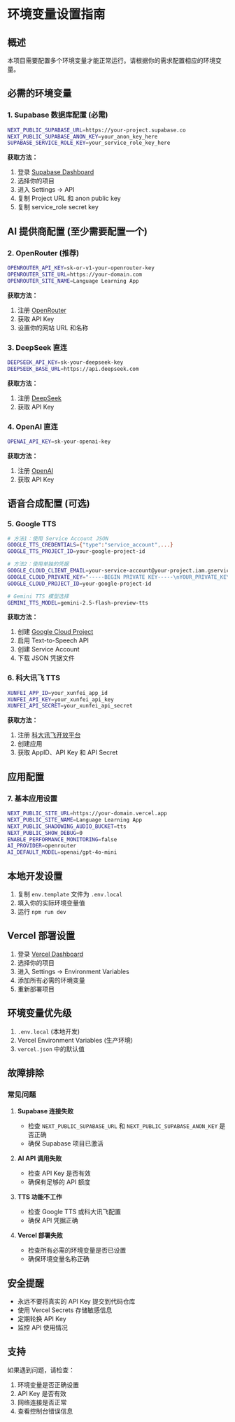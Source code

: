 # 环境变量设置指南

## 概述

本项目需要配置多个环境变量才能正常运行。请根据你的需求配置相应的环境变量。

## 必需的环境变量

### 1. Supabase 数据库配置 (必需)
```bash
NEXT_PUBLIC_SUPABASE_URL=https://your-project.supabase.co
NEXT_PUBLIC_SUPABASE_ANON_KEY=your_anon_key_here
SUPABASE_SERVICE_ROLE_KEY=your_service_role_key_here
```

**获取方法：**
1. 登录 [Supabase Dashboard](https://supabase.com/dashboard)
2. 选择你的项目
3. 进入 Settings → API
4. 复制 Project URL 和 anon public key
5. 复制 service_role secret key

## AI 提供商配置 (至少需要配置一个)

### 2. OpenRouter (推荐)
```bash
OPENROUTER_API_KEY=sk-or-v1-your-openrouter-key
OPENROUTER_SITE_URL=https://your-domain.com
OPENROUTER_SITE_NAME=Language Learning App
```

**获取方法：**
1. 注册 [OpenRouter](https://openrouter.ai/)
2. 获取 API Key
3. 设置你的网站 URL 和名称

### 3. DeepSeek 直连
```bash
DEEPSEEK_API_KEY=sk-your-deepseek-key
DEEPSEEK_BASE_URL=https://api.deepseek.com
```

**获取方法：**
1. 注册 [DeepSeek](https://platform.deepseek.com/)
2. 获取 API Key

### 4. OpenAI 直连
```bash
OPENAI_API_KEY=sk-your-openai-key
```

**获取方法：**
1. 注册 [OpenAI](https://platform.openai.com/)
2. 获取 API Key

## 语音合成配置 (可选)

### 5. Google TTS
```bash
# 方法1：使用 Service Account JSON
GOOGLE_TTS_CREDENTIALS={"type":"service_account",...}
GOOGLE_TTS_PROJECT_ID=your-google-project-id

# 方法2：使用单独的凭据
GOOGLE_CLOUD_CLIENT_EMAIL=your-service-account@your-project.iam.gserviceaccount.com
GOOGLE_CLOUD_PRIVATE_KEY="-----BEGIN PRIVATE KEY-----\nYOUR_PRIVATE_KEY\n-----END PRIVATE KEY-----\n"
GOOGLE_CLOUD_PROJECT_ID=your-google-project-id

# Gemini TTS 模型选择
GEMINI_TTS_MODEL=gemini-2.5-flash-preview-tts
```

**获取方法：**
1. 创建 [Google Cloud Project](https://console.cloud.google.com/)
2. 启用 Text-to-Speech API
3. 创建 Service Account
4. 下载 JSON 凭据文件

### 6. 科大讯飞 TTS
```bash
XUNFEI_APP_ID=your_xunfei_app_id
XUNFEI_API_KEY=your_xunfei_api_key
XUNFEI_API_SECRET=your_xunfei_api_secret
```

**获取方法：**
1. 注册 [科大讯飞开放平台](https://www.xfyun.cn/)
2. 创建应用
3. 获取 AppID、API Key 和 API Secret

## 应用配置

### 7. 基本应用设置
```bash
NEXT_PUBLIC_SITE_URL=https://your-domain.vercel.app
NEXT_PUBLIC_SITE_NAME=Language Learning App
NEXT_PUBLIC_SHADOWING_AUDIO_BUCKET=tts
NEXT_PUBLIC_SHOW_DEBUG=0
ENABLE_PERFORMANCE_MONITORING=false
AI_PROVIDER=openrouter
AI_DEFAULT_MODEL=openai/gpt-4o-mini
```

## 本地开发设置

1. 复制 `env.template` 文件为 `.env.local`
2. 填入你的实际环境变量值
3. 运行 `npm run dev`

## Vercel 部署设置

1. 登录 [Vercel Dashboard](https://vercel.com/dashboard)
2. 选择你的项目
3. 进入 Settings → Environment Variables
4. 添加所有必需的环境变量
5. 重新部署项目

## 环境变量优先级

1. `.env.local` (本地开发)
2. Vercel Environment Variables (生产环境)
3. `vercel.json` 中的默认值

## 故障排除

### 常见问题

1. **Supabase 连接失败**
   - 检查 `NEXT_PUBLIC_SUPABASE_URL` 和 `NEXT_PUBLIC_SUPABASE_ANON_KEY` 是否正确
   - 确保 Supabase 项目已激活

2. **AI API 调用失败**
   - 检查 API Key 是否有效
   - 确保有足够的 API 额度

3. **TTS 功能不工作**
   - 检查 Google TTS 或科大讯飞配置
   - 确保 API 凭据正确

4. **Vercel 部署失败**
   - 检查所有必需的环境变量是否已设置
   - 确保环境变量名称正确

## 安全提醒

- 永远不要将真实的 API Key 提交到代码仓库
- 使用 Vercel Secrets 存储敏感信息
- 定期轮换 API Key
- 监控 API 使用情况

## 支持

如果遇到问题，请检查：
1. 环境变量是否正确设置
2. API Key 是否有效
3. 网络连接是否正常
4. 查看控制台错误信息
